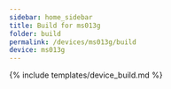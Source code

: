 ```yaml
---
sidebar: home_sidebar
title: Build for ms013g
folder: build
permalink: /devices/ms013g/build
device: ms013g
---
```

{% include templates/device_build.md %}
